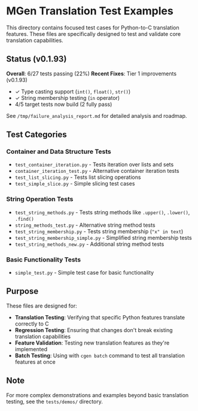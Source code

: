 # MGen Translation Test Examples

This directory contains focused test cases for Python-to-C translation features. These files are specifically designed to test and validate core translation capabilities.

## Status (v0.1.93)

**Overall**: 6/27 tests passing (22%)
**Recent Fixes**: Tier 1 improvements (v0.1.93)
- ✓ Type casting support (`int()`, `float()`, `str()`)
- ✓ String membership testing (`in` operator)
- 4/5 target tests now build (2 fully pass)

See `/tmp/failure_analysis_report.md` for detailed analysis and roadmap.

## Test Categories

### Container and Data Structure Tests

- `test_container_iteration.py` - Tests iteration over lists and sets
- `container_iteration_test.py` - Alternative container iteration tests
- `test_list_slicing.py` - Tests list slicing operations
- `test_simple_slice.py` - Simple slicing test cases

### String Operation Tests

- `test_string_methods.py` - Tests string methods like `.upper()`, `.lower()`, `.find()`
- `string_methods_test.py` - Alternative string method tests
- `test_string_membership.py` - Tests string membership (`"x" in text`)
- `test_string_membership_simple.py` - Simplified string membership tests
- `test_string_methods_new.py` - Additional string method tests

### Basic Functionality Tests

- `simple_test.py` - Simple test case for basic functionality

## Purpose

These files are designed for:

- **Translation Testing**: Verifying that specific Python features translate correctly to C
- **Regression Testing**: Ensuring that changes don't break existing translation capabilities
- **Feature Validation**: Testing new translation features as they're implemented
- **Batch Testing**: Using with `cgen batch` command to test all translation features at once


## Note

For more complex demonstrations and examples beyond basic translation testing, see the `tests/demos/` directory.
